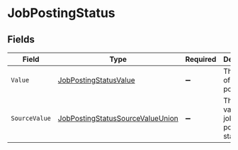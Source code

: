 # JobPostingStatus


## Fields

| Field                                                                                           | Type                                                                                            | Required                                                                                        | Description                                                                                     | Example                                                                                         |
| ----------------------------------------------------------------------------------------------- | ----------------------------------------------------------------------------------------------- | ----------------------------------------------------------------------------------------------- | ----------------------------------------------------------------------------------------------- | ----------------------------------------------------------------------------------------------- |
| `Value`                                                                                         | [JobPostingStatusValue](../../Models/Components/JobPostingStatusValue.md)                       | :heavy_minus_sign:                                                                              | The status of the job postings.                                                                 | live                                                                                            |
| `SourceValue`                                                                                   | [JobPostingStatusSourceValueUnion](../../Models/Components/JobPostingStatusSourceValueUnion.md) | :heavy_minus_sign:                                                                              | The source value of the job postings status.                                                    | Live                                                                                            |